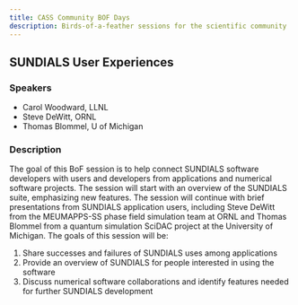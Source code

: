 ```yaml
---
title: CASS Community BOF Days
description: Birds-of-a-feather sessions for the scientific community
---
```

## SUNDIALS User Experiences

### Speakers
- Carol Woodward, LLNL
- Steve DeWitt, ORNL
- Thomas Blommel, U of Michigan

### Description
The goal of this BoF session is to help connect SUNDIALS software developers with users and developers from applications and numerical software projects.  The session will start with an overview of the SUNDIALS suite, emphasizing new features.  The session will continue with brief presentations from SUNDIALS application users, including Steve DeWitt from the MEUMAPPS-SS phase field simulation team at ORNL and Thomas Blommel from a quantum simulation SciDAC project at the University of Michigan.  The goals of this session will be:
1. Share successes and failures of SUNDIALS uses among applications
2. Provide an overview of SUNDIALS for people interested in using the software
3. Discuss numerical software collaborations and identify features needed for further SUNDIALS development